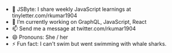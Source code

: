 
<!--
**rkumar1904/rkumar1904** is a ✨ _special_ ✨ repository because its `README.md` (this file) appears on your GitHub profile.
-->


- 📰 JSByte: I share weekly JavaScript learnings at tinyletter.com/rkumar1904
- 🔭 I’m currently working on GraphQL, JavaScript, React
- 📫 Send me a message at twitter.com/rkumar1904
- 😄 Pronouns: She / her
- ⚡ Fun fact: I can't swim but went swimming with whale sharks.


